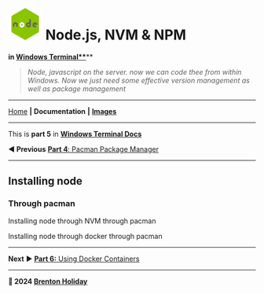 # ![Nodejs Icon](https://raw.githubusercontent.com/8rents/_/i/h1/nodejs.png)  Node.js, NVM & NPM 

**in [Windows Terminal**](../)****

> *Node, javascript on the server. now we can code thee from within Windows. Now we just need some effective version management as well as package management*

---

[Home](../../README.md) **|** **Documentation** **|** **[Images](../../images/README.md)**

---

This is **part 5** in [**Windows Terminal Docs**](../)

**◀ Previous** 
[**Part 4**: Pacman Package Manager](../04-pacman-package-manager/)

---

## Installing node 

### Through pacman

Installing node through NVM through pacman

Installing node through docker through pacman

---

**Next** ▶
[**Part 6:** Using Docker Containers](../06-docker/)

---

**🤍 2024 [Brenton Holiday](https://brenton.holiday)**